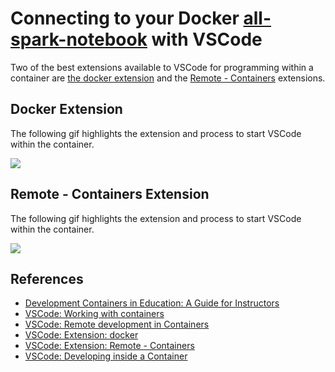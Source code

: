 # Connecting to your Docker [all-spark-notebook](https://hub.docker.com/r/jupyter/all-spark-notebook) with VSCode

Two of the best extensions available to VSCode for programming within a container are [the docker extension](https://marketplace.visualstudio.com/items?itemName=ms-azuretools.vscode-docker) and the [Remote - Containers](https://marketplace.visualstudio.com/items?itemName=ms-vscode-remote.remote-containers) extensions.

## Docker Extension

The following gif highlights the extension and process to start VSCode within the container.

![](vscode_docker.gif)

## Remote - Containers Extension

The following gif highlights the extension and process to start VSCode within the container.

![](vscode_remotecontainers.gif)

## References

- [Development Containers in Education: A Guide for Instructors](https://code.visualstudio.com/blogs/2020/07/27/containers-edu)
- [VSCode: Working with containers](https://code.visualstudio.com/docs/containers/overview)
- [VSCode: Remote development in Containers](https://code.visualstudio.com/docs/remote/containers-tutorial)
- [VSCode: Extension: docker](https://marketplace.visualstudio.com/items?itemName=ms-azuretools.vscode-docker)
- [VSCode: Extension: Remote - Containers](https://marketplace.visualstudio.com/items?itemName=ms-vscode-remote.remote-containers)
- [VSCode: Developing inside a Container](https://code.visualstudio.com/docs/remote/containers)

